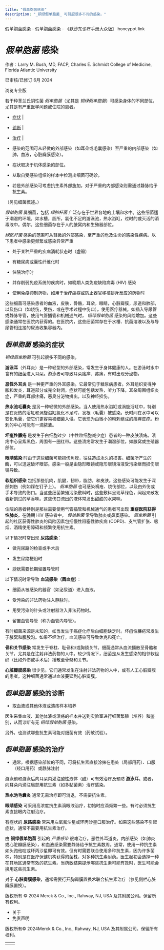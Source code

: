 ```yaml
---
title: "假单胞菌感染"
description: "_铜绿假单胞菌_ 可引起很多不同的感染。"
---
```


﻿假单胞菌感染 \- 假单胞菌感染 \- 《默沙东诊疗手册大众版》 honeypot link

# _假单胞菌_ 感染

作者：Larry M. Bush, MD, FACP, Charles E. Schmidt College of Medicine, Florida Atlantic
University

已审核/已修订 6月 2024

浏览专业版

若干种革兰氏阴性菌 _假单胞菌_（尤其是 _铜绿假单胞菌_）可感染身体的不同部位，尤其是有严重医学问题或住院的患者。

- [症状](#症状_v38706781_zh) \|
- [诊断](#诊断_v38706822_zh) \|
- [治疗](#治疗_v38706831_zh) \|

- 感染的范围可从轻微的外部感染（如耳朵或毛囊感染）至严重的内部感染（如肺，血液，心脏瓣膜感染）。

- 症状取决于机体感染的部位。

- 从取自受感染组织的样本中检测出细菌可确诊。

- 若是外部感染可考虑抗生素外部施加，对于严重的内部感染则需通过静脉给予抗生素。


（另见细菌概述。）

_假单胞菌_ 属细菌，包括 _绿脓杆菌_ 广泛存在于世界各地的土壤和水中。这些细菌适于潮湿的环境，如水槽，厕所，氯化不足的游泳池，热水浴缸，过时的或灭活的消毒液中。偶尔，这些细菌存在于人的腋窝内和生殖器部位。

_绿脓杆菌_ 感染的范围可从轻微的外部感染，至严重的危及生命的感染性疾病。以下患者中感染更频繁或感染异常严重

- 处于某种严重的疾病消耗状态时（虚弱）

- 有糖尿病或囊性纤维化时

- 住院治疗时

- 并存削弱免疫系统的疾病时，如晚期人类免疫缺陷病毒 (HIV) 感染

- 使用免疫抑制药物，如用于治疗癌症或防止器官移植排斥反应的药物时


这些细菌可感染患者的血液，皮肤，骨骼，耳朵，眼睛，心脏瓣膜，尿道和肺部，以及伤口（如烧伤，受伤，或在手术过程中伤口）。使用医疗器械，如插入导尿管或静脉导管，使用气管插管和机械通气时， _铜绿假单胞菌_ 感染的风险增加。这些感染通常在医院内获得的。在医院内，这些细菌常存在于水槽、抗菌溶液以及与导尿管相连接的尿液收集容器内。

## _假单胞菌_ 感染的症状

_铜绿假单胞菌_ 可引起很多不同的感染。

**游泳耳**（外耳炎）是一种轻型的外部感染，常发生于身体健康的人。在游泳时水中含有的细菌进入耳朵。游泳者可导致耳朵瘙痒、疼痛，有时出现分泌物。

**恶性外耳炎** 是一种更严重的外耳感染。它最常见于糖尿病患者。外耳组织变得肿胀和发炎，耳道部分或完全封闭。症状可能包括发热，听力下降，耳朵周围组织炎症，严重的耳部疼痛，恶臭分泌物排出，以及神经损伤。

**热水池毛囊炎** 是另一种轻微的外部感染。当人使用热水浴缸或涡旋浴缸中，特别是在炎热的浴缸和涡旋浴缸氯化不足时，发根（毛囊）被感染。长时间在水中可以软化毛囊，使它们更容易被细菌入侵。它表现为由微小的粉刺组成的瘙痒皮疹。粉刺的中心可能有一滴脓液。

**坏疽性臁疮** 是发生于白细胞过少（中性粒细胞减少症）患者的一种皮肤溃疡。溃疡中心呈紫黑色，周围有一圈红带。这些溃疡常发生于潮湿部位，如腋窝或生殖器部位。

**眼睛感染** 时由于这些细菌可能损伤角膜，往往造成永久的损害。细菌所产生的酶，可以迅速破坏眼部。感染一般是由隐形眼镜或隐形眼镜溶液受污染继而损伤眼镜导致。

**软组织感染** 包括那些肌肉，肌腱，韧带，脂肪，和皮肤。这些感染可能发生于深部刺伤（例如踩在钉子上）。 _假单胞菌_ 也可感染褥疮、烧伤部位，以及由外伤或手术导致的伤口。当这些细菌繁殖污染敷料时，这些敷料呈现草绿色，闻起来散发着新割过的草香味。这些伤口流出的液体常发出甜甜的水果味。

住院的患者特别是那些需要使用气管插管和机械通气的患者可出现 **重症医院获得性肺炎**。在晚期 HIV 感染者中， _假单胞菌_ 常导致肺炎或鼻窦感染。 _假单胞菌_ 引起的社区获得性肺炎的风险因素包括慢性阻塞性肺疾病 (COPD)、支气管扩张、吸烟、酒精使用障碍和频繁使用抗生素。

以下情况时常出现 **尿路感染**：

- 做完尿路的检查或手术后

- 发生尿路梗阻时

- 膀胱需要长期留置导管时


以下情况时常导致 **血流感染（菌血症）**：

- 细菌从被感染的器官（如泌尿道）进入血液。

- 受污染的非法药物注入静脉时。

- 用受污染的针头或注射器注入非法药物时。

- 留置血管导管（称为血管内导管）。


有时细菌来源是未知的，如当发生于癌症化疗后白细胞缺乏时。坏疽性臁疮常发生于腋窝和腹股沟。如果不经治疗，血流感染可导致休克和死亡。

**骨和关节感染** 常发生于脊柱、耻骨和/或胸锁关节。细菌通常从血流播散至骨骼和关节，尤其是在注射非法药物的人中。较少情况下，细菌是从发生感染的相邻软组织（比如外伤或手术后）播散至骨骼和关节。

**心脏瓣膜感染** 很少见。它们通常发生在注射非法药物的人中，或有人工心脏瓣膜的患者。这种细菌通常通过血液蔓延到心脏瓣膜。

## _假单胞菌_ 感染的诊断

- 取血液或其他体液或溃疡样本培养


医生采集血液、其他体液或溃疡的样本并送到实验室进行细菌繁殖（培养）和鉴别，从而诊断有无 _铜绿假单胞菌_ 感染。

另外，也测试哪些抗生素可能对细菌有效（药敏试验）。

## _假单胞菌_ 感染的治疗

- 通常，根据感染部位的不同，可将抗生素直接涂抹在患处（局部用药）、口服（经口用药）或静脉注射


游泳前和游泳后向耳朵内灌注酸性液体（醋）可有效治疗及预防 **游泳耳**。或者，向耳朵内滴注局部用抗生素（如多黏菌素）治疗感染。

**热水池毛囊炎** 通常无需治疗即可消退，不需要抗生素。

**眼睛感染** 可采用高浓度抗生素滴眼液治疗，初始时应滴频繁一些。有时必须抗生素直接眼内注射治疗。

有症状的 **尿路感染** 常采用左氧氟沙星或环丙沙星口服治疗。如果这些感染不引起症状，通常不需要用抗生素治疗。

由 **铜绿假单胞菌** 引起的 _严重感染_ 很难治疗。恶性外耳道炎，内部感染（如肺炎或心脏瓣膜感染），和血液感染需要静脉给予抗生素数周。通常，使用一种抗生素如头孢他啶或环丙沙星即可有效。但有时需要联合使用多种抗生素，因为许多菌株，特别是在医疗保健机构获得的菌株，对多种抗生素耐药。医生起初会选择一种在其地区通常有效的抗生素。当药敏结果提示哪些抗生素可能有效时，医生可能会换用这些抗生素。

对于 **心脏瓣膜感染**，通常需要行开胸瓣膜置换术联合抗生素治疗（参见侧栏心脏瓣膜置换）。



版权所有 © 2024
Merck & Co., Inc., Rahway, NJ, USA 及其附属公司。保留所有权利。

- 关于
- 免责声明

版权所有© 2024Merck & Co., Inc., Rahway, NJ, USA 及其附属公司。保留所有权利。

|     |     |
| --- | --- |
|  |  |